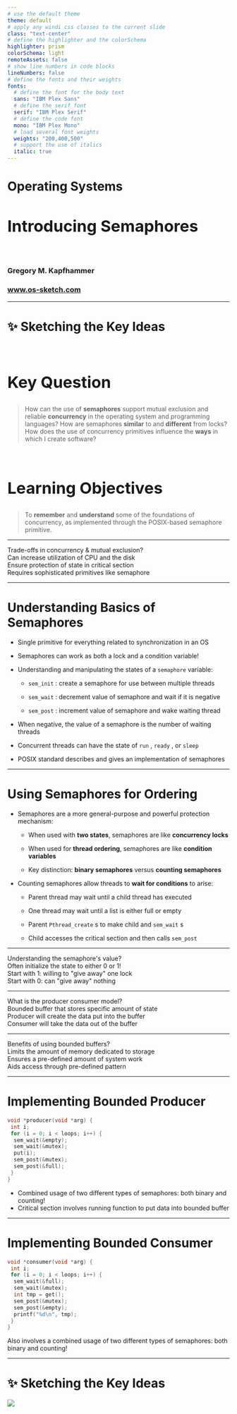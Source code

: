 ```yaml
---
# use the default theme
theme: default
# apply any windi css classes to the current slide
class: "text-center"
# define the highlighter and the colorSchema
highlighter: prism
colorSchema: light
remoteAssets: false
# show line numbers in code blocks
lineNumbers: false
# define the fonts and their weights
fonts:
  # define the font for the body text
  sans: "IBM Plex Sans"
  # define the serif font
  serif: "IBM Plex Serif"
  # define the code font
  mono: "IBM Plex Mono"
  # load several font weights
  weights: "200,400,500"
  # support the use of italics
  italic: true
---
```


[//]: # "Slide Start {{{"

# Operating Systems

## Introducing Semaphores

<div class="container my-5">
  &nbsp;
</div>

### Gregory M. Kapfhammer

### www.os-sketch.com

[//]: # "Slide End }}}"

---

[//]: # "Slide Start {{{"

# ✨ Sketching the Key Ideas

<style>
  h1 {
    @apply mb-0 -mt-1;
  }
  h2 {
    font-size: 36px;
    @apply text-red-600 mb-4;
  }
</style>

<br>

<div v-click>

## Key Question

> How can the use of **semaphores** support mutual exclusion and reliable
> **concurrency** in the operating system and programming languages? How are
> semaphores **similar** to and **different** from locks? How does the use of
> concurrency primitives influence the **ways** in which I create software?

</div>

<br>

<div v-click>

## Learning Objectives

> To **remember** and **understand** some of the foundations of concurrency,
> as implemented through the POSIX-based semaphore primitive.

</div>

[//]: # "Slide End }}}"

---

[//]: # "Slide Start {{{"

<div class="flex row">

<div class="text-7xl text-red-600 font-bold mt-5 ml-4 mb-4">
Trade-offs in concurrency & mutual exclusion?
</div>

</div>

<div v-click>

<div class="flex row">

<mdi-diamond class="text-6xl ml-8 mt-6 text-blue-600" />

<div class="text-3xl font-bold mt-10 ml-4">
Can increase utilization of CPU and the disk
</div>

</div>

</div>

<div v-click>

<div class="flex row">

<mdi-diamond class="text-6xl ml-8 mt-6 text-blue-600" />

<div class="text-3xl font-bold mt-10 ml-4">
Ensure protection of state in critical section
</div>

</div>

</div>

<div v-click>

<div class="flex row">

<mdi-diamond class="text-6xl ml-8 mt-6 text-blue-600" />

<div class="text-3xl font-bold mt-10 ml-4">
Requires sophisticated primitives like semaphore
</div>

</div>

</div>

[//]: # "Slide End }}}"

---

[//]: # "Slide Start {{{"

# Understanding Basics of Semaphores

<v-clicks>

- Single primitive for everything related to synchronization in an OS

- Semaphores can work as both a lock and a condition variable!

- Understanding and manipulating the states of a `semaphore` variable:

  - `sem_init` : create a semaphore for use between multiple threads

  - `sem_wait` : decrement value of semaphore and wait if it is negative

  - `sem_post` : increment value of semaphore and wake waiting thread

- When negative, the value of a semaphore is the number of waiting threads

- Concurrent threads can have the state of `run` , `ready` , or `sleep`

- POSIX standard describes and gives an implementation of semaphores

</v-clicks>

[//]: # "Slide End }}}"

---

[//]: # "Slide Start {{{"

# Using Semaphores for Ordering

<v-clicks>

- Semaphores are a more general-purpose and powerful protection mechanism:

  - When used with **two states**, semaphores are like **concurrency locks**

  - When used for **thread ordering**, semaphores are like **condition variables**

  - Key distinction: **binary semaphores** versus **counting semaphores**

- Counting semaphores allow threads to **wait for conditions** to arise:

  - Parent thread may wait until a child thread has executed

  - One thread may wait until a list is either full or empty

  - Parent `Pthread_create` s to make child and `sem_wait` s

  - Child accesses the critical section and then calls `sem_post`

</v-clicks>

[//]: # "Slide End }}}"

---

[//]: # "Slide Start {{{"

<div class="flex row">

<div class="text-7xl text-red-600 font-bold mt-5 ml-4 mb-4">
Understanding the semaphore's value?
</div>

</div>

<div v-click>

<div class="flex row">

<mdi-tooltip-check class="text-6xl ml-8 mt-6 text-blue-600" />

<div class="text-3xl font-bold mt-10 ml-4">
Often initialize the state to either 0 or 1!
</div>

</div>

</div>

<div v-click>

<div class="flex row">

<mdi-tooltip-check class="text-6xl ml-8 mt-6 text-blue-600" />

<div class="text-3xl font-bold mt-10 ml-4">
Start with 1: willing to "give away" one lock
</div>

</div>

</div>

<div v-click>

<div class="flex row">

<mdi-tooltip-check class="text-6xl ml-8 mt-6 text-blue-600" />

<div class="text-3xl font-bold mt-10 ml-4">
Start with 0: can "give away" nothing
</div>

</div>

</div>

[//]: # "Slide End }}}"

---

[//]: # "Slide Start {{{"

<div class="flex row">

<div class="text-7xl text-red-600 font-bold mt-5 ml-4 mb-4">
What is the producer consumer model?
</div>

</div>

<div v-click>

<div class="flex row">

<uim-grid class="text-6xl ml-8 mt-6 text-blue-600" />

<div class="text-3xl font-bold mt-10 ml-4">
Bounded buffer that stores specific amount of state
</div>

</div>

</div>

<div v-click>

<div class="flex row">

<uim-grid class="text-6xl ml-8 mt-6 text-blue-600" />

<div class="text-3xl font-bold mt-10 ml-4">
Producer will create the data put into the buffer
</div>

</div>

</div>

<div v-click>

<div class="flex row">

<uim-grid class="text-6xl ml-8 mt-6 text-blue-600" />

<div class="text-3xl font-bold mt-10 ml-4">
Consumer will take the data out of the buffer
</div>

</div>

</div>

[//]: # "Slide End }}}"

---

[//]: # "Slide Start {{{"

<div class="flex row">

<div class="text-7xl text-red-600 font-bold mt-5 ml-4 mb-4">
Benefits of using bounded buffers?
</div>

</div>

<div v-click>

<div class="flex row">

<uim-layer-group class="text-6xl ml-8 mt-6 text-blue-600" />

<div class="text-3xl font-bold mt-10 ml-4">
Limits the amount of memory dedicated to storage
</div>

</div>

</div>

<div v-click>

<div class="flex row">

<uim-layer-group class="text-6xl ml-8 mt-6 text-blue-600" />

<div class="text-3xl font-bold mt-10 ml-4">
Ensures a pre-defined amount of system work
</div>

</div>

</div>

<div v-click>

<div class="flex row">

<uim-layer-group class="text-6xl ml-8 mt-6 text-blue-600" />

<div class="text-3xl font-bold mt-10 ml-4">
Aids access through pre-defined pattern
</div>

</div>

</div>

[//]: # "Slide End }}}"

---

[//]: # "Slide Start {{{"

# Implementing Bounded Producer

<div class="ml-6 -mt-2">

```c {all}
void *producer(void *arg) {
 int i;
 for (i = 0; i < loops; i++) {
  sem_wait(&empty);
  sem_wait(&mutex);
  put(i);
  sem_post(&mutex);
  sem_post(&full);
 }
}
```

- Combined usage of two different types of semaphores: both binary and counting!
- Critical section involves running function to put data into bounded buffer

</div>

[//]: # "Slide End }}}"

---

[//]: # "Slide Start {{{"

# Implementing Bounded Consumer

<div class="ml-6 -mt-2 mb-5">

```c {all}
void *consumer(void *arg) {
 int i;
 for (i = 0; i < loops; i++) {
  sem_wait(&full);
  sem_wait(&mutex);
  int tmp = get();
  sem_post(&mutex);
  sem_post(&empty);
  printf("%d\n", tmp);
 }
}
```

<div class="-ml-6">
  Also involves a combined usage of two different types of semaphores: both binary and counting!
</div>

</div>

[//]: # "Slide End }}}"


---

[//]: # "Slide Start {{{"

# ✨ Sketching the Key Ideas

<img src="/os-sketch-semaphores-introduction.svg" class="ml-5 mt-8 h-105" />

[//]: # "Slide End }}}"
